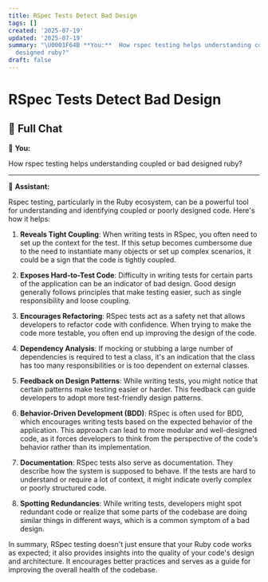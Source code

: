 ```yaml
---
title: RSpec Tests Detect Bad Design
tags: []
created: '2025-07-19'
updated: '2025-07-19'
summary: "\U0001F64B **You:**  How rspec testing helps understanding coupled or bad
  designed ruby?"
draft: false
---
```


# RSpec Tests Detect Bad Design

## 🧠 Full Chat

🙋 **You:**

How rspec testing helps understanding coupled or bad designed ruby?

---

🤖 **Assistant:**

Rspec testing, particularly in the Ruby ecosystem, can be a powerful tool for understanding and identifying coupled or poorly designed code. Here's how it helps:

1. **Reveals Tight Coupling**: When writing tests in RSpec, you often need to set up the context for the test. If this setup becomes cumbersome due to the need to instantiate many objects or set up complex scenarios, it could be a sign that the code is tightly coupled.

2. **Exposes Hard-to-Test Code**: Difficulty in writing tests for certain parts of the application can be an indicator of bad design. Good design generally follows principles that make testing easier, such as single responsibility and loose coupling.

3. **Encourages Refactoring**: RSpec tests act as a safety net that allows developers to refactor code with confidence. When trying to make the code more testable, you often end up improving the design of the code.

4. **Dependency Analysis**: If mocking or stubbing a large number of dependencies is required to test a class, it's an indication that the class has too many responsibilities or is too dependent on external classes.

5. **Feedback on Design Patterns**: While writing tests, you might notice that certain patterns make testing easier or harder. This feedback can guide developers to adopt more test-friendly design patterns.

6. **Behavior-Driven Development (BDD)**: RSpec is often used for BDD, which encourages writing tests based on the expected behavior of the application. This approach can lead to more modular and well-designed code, as it forces developers to think from the perspective of the code's behavior rather than its implementation.

7. **Documentation**: RSpec tests also serve as documentation. They describe how the system is supposed to behave. If the tests are hard to understand or require a lot of context, it might indicate overly complex or poorly structured code.

8. **Spotting Redundancies**: While writing tests, developers might spot redundant code or realize that some parts of the codebase are doing similar things in different ways, which is a common symptom of a bad design.

In summary, RSpec testing doesn't just ensure that your Ruby code works as expected; it also provides insights into the quality of your code's design and architecture. It encourages better practices and serves as a guide for improving the overall health of the codebase.